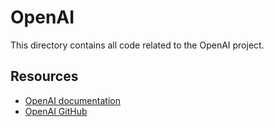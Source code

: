 # OpenAI

This directory contains all code related to the OpenAI project.

## Resources

- [OpenAI documentation](https://openai.com/docs/)
- [OpenAI GitHub](https://github.com/openai)
